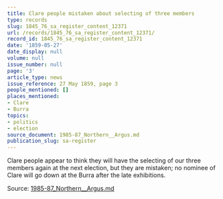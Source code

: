 ```yaml
---
title: Clare people mistaken about selecting of three members
type: records
slug: 1845_76_sa_register_content_12371
url: /records/1845_76_sa_register_content_12371/
record_id: 1845_76_sa_register_content_12371
date: '1859-05-27'
date_display: null
volume: null
issue_number: null
page: '3'
article_type: news
issue_reference: 27 May 1859, page 3
people_mentioned: []
places_mentioned:
- Clare
- Burra
topics:
- politics
- election
source_document: 1985-87_Northern__Argus.md
publication_slug: sa-register
---
```


Clare people appear to think they will have the selecting of our three members again at the next election, but they are mistaken; no nominee of Clare will go down at the Burra after the late exhibitions.

Source: [1985-87_Northern__Argus.md](/downloads/markdown/1985-87_Northern__Argus.md)
